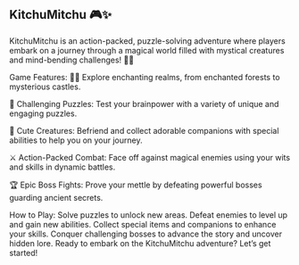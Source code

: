 ## KitchuMitchu 🎮✨

KitchuMitchu is an action-packed, puzzle-solving adventure where players embark on a journey through a magical world filled with mystical creatures and mind-bending challenges! 🧩🌟

Game Features:
🧙‍♂️ Explore enchanting realms, from enchanted forests to mysterious castles.

🎯 Challenging Puzzles: Test your brainpower with a variety of unique and engaging puzzles.

🐾 Cute Creatures: Befriend and collect adorable companions with special abilities to help you on your journey.

⚔️ Action-Packed Combat: Face off against magical enemies using your wits and skills in dynamic battles.

🏆 Epic Boss Fights: Prove your mettle by defeating powerful bosses guarding ancient secrets.

How to Play:
Solve puzzles to unlock new areas.
Defeat enemies to level up and gain new abilities.
Collect special items and companions to enhance your skills.
Conquer challenging bosses to advance the story and uncover hidden lore.
Ready to embark on the KitchuMitchu adventure? Let’s get started!

<!--
**kitchumitchu/Kitchumitchu** is a ✨ _special_ ✨ repository because its `README.md` (this file) appears on your GitHub profile.

Here are some ideas to get you started:

- 🔭 I’m currently working on ...
- 🌱 I’m currently learning ...
- 👯 I’m looking to collaborate on ...
- 🤔 I’m looking for help with ...
- 💬 Ask me about ...
- 📫 How to reach me: ...
- 😄 Pronouns: ...
- ⚡ Fun fact: ...
-->
